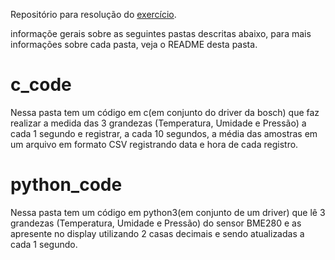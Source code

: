 Repositório para resolução do <a href="Exercício 2 - I2C.pdf">exercício</a>. 

informaçõe gerais sobre as seguintes pastas descritas abaixo, para mais informações sobre
cada pasta, veja o README desta pasta. 

# c_code

Nessa pasta tem um código em c(em conjunto do driver da bosch) que faz realizar  a medida
das 3 grandezas (Temperatura, Umidade e Pressão) a cada 1 segundo e registrar,
a cada 10 segundos, a média das amostras em um arquivo em formato CSV registrando data e hora de cada registro. 

# python_code

Nessa pasta tem um código em python3(em conjunto de um driver) que lê  3  grandezas  (Temperatura,  Umidade  e  Pressão)
do sensor BME280 e as apresente no display utilizando 2 casas decimais e sendo atualizadas a cada 1 segundo.
